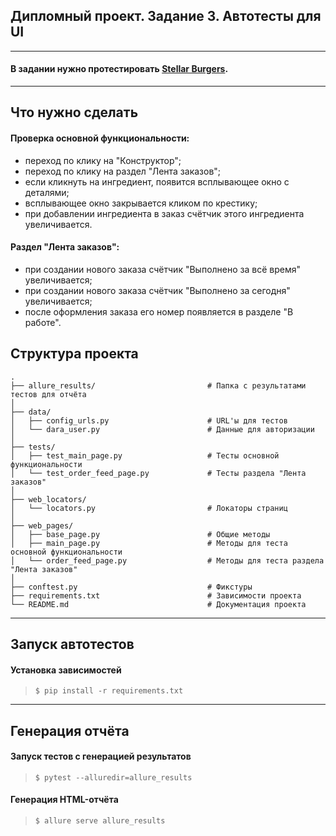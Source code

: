 ## Дипломный проект. Задание 3. Автотесты для UI

---
#### В задании нужно протестировать [Stellar Burgers](https://stellarburgers.nomoreparties.site/).

---
## Что нужно сделать

#### Проверка основной функциональности:
- переход по клику на "Конструктор";
- переход по клику на раздел "Лента заказов";
- если кликнуть на ингредиент, появится всплывающее окно с деталями;
- всплывающее окно закрывается кликом по крестику;
- при добавлении ингредиента в заказ счётчик этого ингредиента увеличивается.

#### Раздел "Лента заказов":
- при создании нового заказа счётчик "Выполнено за всё время" увеличивается;
- при создании нового заказа счётчик "Выполнено за сегодня" увеличивается;
- после оформления заказа его номер появляется в разделе "В работе".

## Структура проекта
````
.
├── allure_results/                         # Папка с результатами тестов для отчёта
│ 
├── data/                                   
│   ├── config_urls.py                      # URL'ы для тестов
│   └── dara_user.py                        # Данные для авторизации
│
├── tests/                                 
│   ├── test_main_page.py                   # Тесты основной функциональности
│   └── test_order_feed_page.py             # Тесты раздела "Лента заказов"
│
├── web_locators/                                  
│   └── locators.py                         # Локаторы страниц
│ 
├── web_pages/                                 
│   ├── base_page.py                        # Общие методы
│   ├── main_page.py                        # Методы для теста основной функциональности
│   └── order_feed_page.py                  # Методы для теста раздела "Лента заказов"
│ 
├── conftest.py                             # Фикстуры
├── requirements.txt                        # Зависимости проекта
└── README.md                               # Документация проекта
````
---
## Запуск автотестов

#### Установка зависимостей

> `$ pip install -r requirements.txt`

---
## Генерация отчёта

#### Запуск тестов с генерацией результатов

> `$ pytest --alluredir=allure_results`

#### Генерация HTML-отчёта

> `$ allure serve allure_results`
